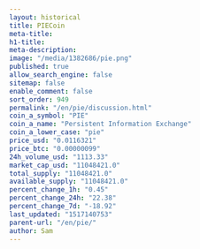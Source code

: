 ```yaml
---
layout: historical
title: PIECoin
meta-title: 
h1-title: 
meta-description: 
image: "/media/1382686/pie.png"
published: true
allow_search_engine: false
sitemap: false
enable_comment: false
sort_order: 949
permalink: "/en/pie/discussion.html"
coin_a_symbol: "PIE"
coin_a_name: "Persistent Information Exchange"
coin_a_lower_case: "pie"
price_usd: "0.0116321"
price_btc: "0.00000099"
24h_volume_usd: "1113.33"
market_cap_usd: "11048421.0"
total_supply: "11048421.0"
available_supply: "11048421.0"
percent_change_1h: "0.45"
percent_change_24h: "22.38"
percent_change_7d: "-18.92"
last_updated: "1517140753"
parent-url: "/en/pie/"
author: Sam
---
```


